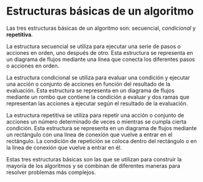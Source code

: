 # Estructuras básicas de un algoritmo

Las tres estructuras básicas de un algoritmo son: secuencial, _condicional_ y **repetitiva**.

La estructura secuencial se utiliza para ejecutar una serie de pasos o acciones en orden, uno después de otro. Esta estructura se representa en un diagrama de flujos mediante una línea que conecta los diferentes pasos o acciones en orden.

La estructura condicional se utiliza para evaluar una condición y ejecutar una acción o conjunto de acciones en función del resultado de la evaluación. Esta estructura se representa en un diagrama de flujos mediante un rombo que contiene la condición a evaluar y dos ramas que representan las acciones a ejecutar según el resultado de la evaluación.

La estructura repetitiva se utiliza para repetir una acción o conjunto de acciones un número determinado de veces o mientras se cumpla cierta condición. Esta estructura se representa en un diagrama de flujos mediante un rectángulo con una línea de conexión que vuelve a entrar en el rectángulo. La condición de repetición se coloca dentro del rectángulo o en la línea de conexión que vuelve a entrar en él.

Estas tres estructuras básicas son las que se utilizan para construir la mayoría de los algoritmos y se combinan de diferentes maneras para resolver problemas más complejos.
